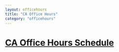 ```yaml
---
layout: officehours
title: "CA Office Hours"
category: "officehours"
---
```

# [CA Office Hours Schedule](https://docs.google.com/spreadsheets/d/1oLVEwaeAQqal5QrXkRxsK66hTWZVZO1YltVm4ILLuW0/edit?gid=2050153296#gid=2050153296)